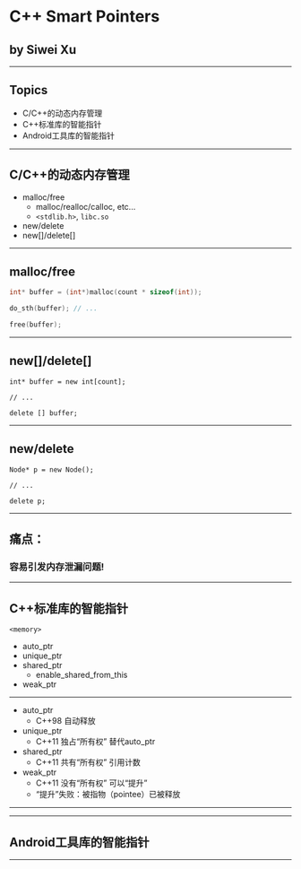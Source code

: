 <!-- $theme: gaia -->

# C++ Smart Pointers

## by Siwei Xu

---

## Topics

* C/C++的动态内存管理
* C++标准库的智能指针
* Android工具库的智能指针

---

## C/C++的动态内存管理

* malloc/free
	* malloc/realloc/calloc, etc...
	* `<stdlib.h>`, `libc.so`
* new/delete
* new[]/delete[]

---

## malloc/free

```c++
int* buffer = (int*)malloc(count * sizeof(int));

do_sth(buffer); // ...

free(buffer);
```

--- 

## new[]/delete[]

```
int* buffer = new int[count];

// ...

delete [] buffer;
```

---

## new/delete

```
Node* p = new Node();

// ...

delete p;
```

---

## 痛点：

### 容易引发内存泄漏问题!


---

## C++标准库的智能指针

`<memory>`
* auto_ptr
* unique_ptr
* shared_ptr
	* enable_shared_from_this
* weak_ptr

---

* auto_ptr
	* C++98 自动释放
* unique_ptr
	* C++11 独占“所有权” 替代auto_ptr
* shared_ptr
	* C++11 共有“所有权” 引用计数
* weak_ptr
	* C++11 没有“所有权” 可以“提升”
	* “提升”失败：被指物（pointee）已被释放

---




---

## Android工具库的智能指针



---




